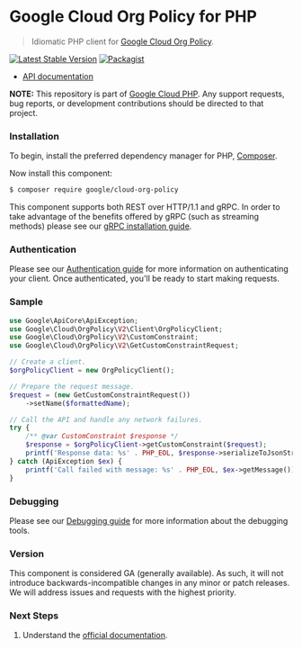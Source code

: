 # Google Cloud Org Policy for PHP

> Idiomatic PHP client for [Google Cloud Org Policy](https://cloud.google.com/resource-manager/docs/organization-policy/overview).

[![Latest Stable Version](https://poser.pugx.org/google/cloud-org-policy/v/stable)](https://packagist.org/packages/google/cloud-org-policy) [![Packagist](https://img.shields.io/packagist/dm/google/cloud-org-policy.svg)](https://packagist.org/packages/google/cloud-org-policy)

* [API documentation](https://cloud.google.com/php/docs/reference/cloud-org-policy/latest)

**NOTE:** This repository is part of [Google Cloud PHP](https://github.com/googleapis/google-cloud-php). Any
support requests, bug reports, or development contributions should be directed to
that project.

### Installation

To begin, install the preferred dependency manager for PHP, [Composer](https://getcomposer.org/).

Now install this component:

```sh
$ composer require google/cloud-org-policy
```

This component supports both REST over HTTP/1.1 and gRPC. In order to take advantage of the benefits offered by gRPC (such as streaming methods)
please see our [gRPC installation guide](https://cloud.google.com/php/grpc).

### Authentication

Please see our [Authentication guide](https://github.com/googleapis/google-cloud-php/blob/main/AUTHENTICATION.md) for more information
on authenticating your client. Once authenticated, you'll be ready to start making requests.

### Sample

```php
use Google\ApiCore\ApiException;
use Google\Cloud\OrgPolicy\V2\Client\OrgPolicyClient;
use Google\Cloud\OrgPolicy\V2\CustomConstraint;
use Google\Cloud\OrgPolicy\V2\GetCustomConstraintRequest;

// Create a client.
$orgPolicyClient = new OrgPolicyClient();

// Prepare the request message.
$request = (new GetCustomConstraintRequest())
    ->setName($formattedName);

// Call the API and handle any network failures.
try {
    /** @var CustomConstraint $response */
    $response = $orgPolicyClient->getCustomConstraint($request);
    printf('Response data: %s' . PHP_EOL, $response->serializeToJsonString());
} catch (ApiException $ex) {
    printf('Call failed with message: %s' . PHP_EOL, $ex->getMessage());
}
```

### Debugging

Please see our [Debugging guide](https://github.com/googleapis/google-cloud-php/blob/main/DEBUG.md)
for more information about the debugging tools.

### Version

This component is considered GA (generally available). As such, it will not introduce backwards-incompatible changes in
any minor or patch releases. We will address issues and requests with the highest priority.

### Next Steps

1. Understand the [official documentation](https://cloud.google.com/resource-manager/docs/organization-policy/overview).
